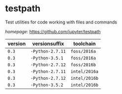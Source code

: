 # testpath

Test utilities for code working with files and commands

*homepage*: <https://github.com/jupyter/testpath>

version | versionsuffix | toolchain
--------|---------------|----------
``0.3`` | ``-Python-2.7.11`` | ``foss/2016a``
``0.3`` | ``-Python-3.5.1`` | ``foss/2016a``
``0.3`` | ``-Python-2.7.12`` | ``foss/2016b``
``0.3`` | ``-Python-2.7.11`` | ``intel/2016a``
``0.3`` | ``-Python-2.7.12`` | ``intel/2016b``
``0.3`` | ``-Python-3.5.2`` | ``intel/2016b``
